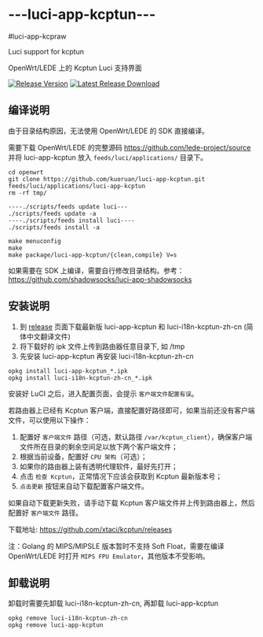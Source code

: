 # ---luci-app-kcptun---
#luci-app-kcpraw

Luci support for kcptun

OpenWrt/LEDE 上的 Kcptun Luci 支持界面

[![Release Version](https://img.shields.io/github/release/kuoruan/luci-app-kcptun.svg)](https://github.com/kuoruan/luci-app-kcptun/releases/latest) [![Latest Release Download](https://img.shields.io/github/downloads/kuoruan/luci-app-kcptun/latest/total.svg)](https://github.com/kuoruan/luci-app-kcptun/releases/latest)

## 编译说明

由于目录结构原因，无法使用 OpenWrt/LEDE 的 SDK 直接编译。

需要下载 OpenWrt/LEDE 的完整源码 https://github.com/lede-project/source
并将 luci-app-kcptun 放入 ```feeds/luci/applications/``` 目录下。

```
cd openwrt
git clone https://github.com/kuoruan/luci-app-kcptun.git feeds/luci/applications/luci-app-kcptun
rm -rf tmp/

----./scripts/feeds update luci---
./scripts/feeds update -a
----./scripts/feeds install luci----
./scripts/feeds install -a

make menuconfig
make
make package/luci-app-kcptun/{clean,compile} V=s
```

如果需要在 SDK 上编译，需要自行修改目录结构。参考：https://github.com/shadowsocks/luci-app-shadowsocks

## 安装说明

1. 到 [release](https://github.com/kuoruan/luci-app-kcptun/releases) 页面下载最新版 luci-app-kcptun 和 luci-i18n-kcptun-zh-cn (简体中文翻译文件)
2. 将下载好的 ipk 文件上传到路由器任意目录下, 如 /tmp
3. 先安装 luci-app-kcptun 再安装 luci-i18n-kcptun-zh-cn

```
opkg install luci-app-kcptun_*.ipk
opkg install luci-i18n-kcptun-zh-cn_*.ipk
```

安装好 LuCI 之后，进入配置页面，会提示 ```客户端文件配置有误```。

若路由器上已经有 Kcptun 客户端，直接配置好路径即可，如果当前还没有客户端文件，可以使用以下操作：

1. 配置好 ```客户端文件``` 路径（可选，默认路径 ```/var/kcptun_client```），确保客户端文件所在目录的剩余空间足以放下两个客户端文件；
2. 根据当前设备，配置好 ```CPU 架构```（可选）；
3. 如果你的路由器上装有透明代理软件，最好先打开；
4. 点击 ```检查 Kcptun```，正常情况下应该会获取到 Kcptun 最新版本号；
5. ```点击更新``` 按钮来自动下载配置客户端文件。

如果自动下载更新失败，请手动下载 Kcptun 客户端文件并上传到路由器上，然后配置好 ```客户端文件``` 路径。

下载地址: https://github.com/xtaci/kcptun/releases

注：Golang 的 MIPS/MIPSLE 版本暂时不支持 Soft Float，需要在编译 OpenWrt/LEDE 时打开 ```MIPS FPU Emulator```，其他版本不受影响。

## 卸载说明

卸载时需要先卸载 luci-i18n-kcptun-zh-cn, 再卸载 luci-app-kcptun

```
opkg remove luci-i18n-kcptun-zh-cn
opkg remove luci-app-kcptun
```
